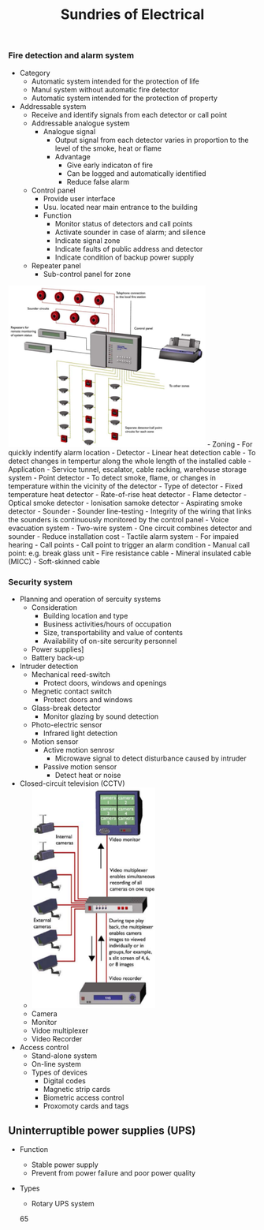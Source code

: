 ﻿---
title: Sundries of Electrical
update: 2022-06-22
categories:
    - Study notes
	- Construction
	- Building services
tags: Electical
description: 
---
### Fire detection and alarm system

- Category
	- Automatic system intended for the protection of life
	- Manul system without automatic fire detector
	- Automatic system intended for the protection of property
- Addressable system
	- Receive and identify signals from each detector or call point
	- Addressable analogue system
		- Analogue signal
			- Output signal from each detector varies in proportion to the level of the smoke, heat or flame
			- Advantage
				- Give early indicaton of fire
				- Can be logged and automatically identified
				- Reduce false alarm
	- Control panel
		- Provide user interface
		- Usu. located near main entrance to the building
		- Function	
			- Monitor status of detectors and call points
			- Activate sounder in case of alarm; and silence
			- Indicate signal zone
			- Indicate faults of public address and detector
			- Indicate condition of backup power supply
	- Repeater panel
		- Sub-control panel for zone
<img src="https://raw.githubusercontent.com/zoe-gif/images/master/20220617101356.png" width="400" height="">
- Zoning
	- For quickly indentify alarm location
- Detector
	- Linear heat detection cable
		- To detect changes in tempertur along the whole length of the installed cable
		- Application
			- Service tunnel, escalator, cable racking, warehouse storage system
	- Point detector
		- To detect smoke, flame, or changes in temperature within the vicinity of the detector
		- Type of detector
			- Fixed temperature heat detector
			- Rate-of-rise heat detector
			- Flame detector
			- Optical smoke detector
			- Ionisation samoke detector
			- Aspirating smoke detector
- Sounder
	-  Sounder line-testing
		- Integrity of the wiring that links the sounders is continuously monitored by the control panel
	- Voice evacuation system
	- Two-wire system
		- One circuit combines detector and sounder
		- Reduce installation cost
	- Tactile alarm system
		-	For impaied hearing
- Call points
	- Call point to trigger an alarm condition
	-	Manual call point: e.g. break glass unit
- Fire resistance cable
	- Mineral insulated cable (MICC)
	- Soft-skinned cable

### Security system

- Planning and operation of sercuity systems
	- Consideration
		- Building location and type
		- Business activities/hours of occupation
		- Size, transportability and value of contents
		- Availability of on-site sercurity personnel
	- Power supplies]
	- Battery back-up
- Intruder detection
	- Mechanical reed-switch
		- Protect doors, windows and openings
	- Megnetic contact switch
		- Protect doors and windows
	- Glass-break detector
		- Monitor glazing by sound detection
	- Photo-electric sensor
		- Infrared light detection
	- Motion sensor
		- Active motion senrosr
			- Microwave signal to detect disturbance caused by intruder
		- Passive motion sensor
			- Detect heat or noise
- Closed-circuit television (CCTV)
	- <img src="https://raw.githubusercontent.com/zoe-gif/images/master/20220624124750.png" width="250" height="">
	- Camera
	- Monitor
	- Vidoe multiplexer
	- Video Recorder
- Access control
	- Stand-alone system
	- On-line system
	- Types of devices
		- Digital codes
		- Magnetic strip cards
		- Biometric access control
		- Proxomoty cards and tags

## Uninterruptible power supplies (UPS)

- Function
	- Stable power supply
	- Prevent from power failure and poor power quality
- Types
	- Rotary UPS system

	65
